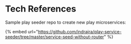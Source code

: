# Tech References

Sample play seeder repo to create new play microservices:&#x20;

{% embed url="https://github.com/indrajra/play-service-seeder/tree/master/service-seed-without-router" %}
